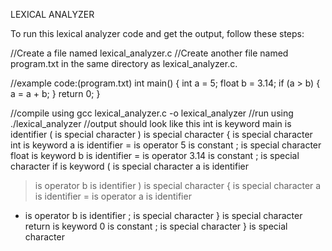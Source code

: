 LEXICAL ANALYZER

To run this lexical analyzer code and get the output, follow these steps:

//Create a file named lexical_analyzer.c
//Create another file named program.txt in the same directory as lexical_analyzer.c.

//example code:(program.txt)
int main() {
    int a = 5;
    float b = 3.14;
    if (a > b) {
        a = a + b;
    }
    return 0;
}

//compile using gcc lexical_analyzer.c -o lexical_analyzer
//run using ./lexical_analyzer
//output should look like this
int is keyword
main is identifier
( is special character
) is special character
{ is special character
int is keyword
a is identifier
= is operator
5 is constant
; is special character
float is keyword
b is identifier
= is operator
3.14 is constant
; is special character
if is keyword
( is special character
a is identifier
> is operator
b is identifier
) is special character
{ is special character
a is identifier
= is operator
a is identifier
+ is operator
b is identifier
; is special character
} is special character
return is keyword
0 is constant
; is special character
} is special character

